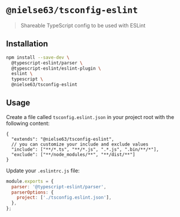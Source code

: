 # `@nielse63/tsconfig-eslint`

> Shareable TypeScript config to be used with ESLint

## Installation

```bash
npm install --save-dev \
  @typescript-eslint/parser \
  @typescript-eslint/eslint-plugin \
  eslint \
  typescript \
  @nielse63/tsconfig-eslint
```

## Usage

Create a file called `tsconfig.eslint.json` in your project root with the following content:

```jsonc
{
  "extends": "@nielse63/tsconfig-eslint",
  // you can customize your include and exclude values
  "include": ["**/*.ts", "**/*.js", ".*.js", ".bin/**/*"],
  "exclude": ["**/node_modules/**", "**/dist/**"]
}
```

Update your `.eslintrc.js` file:

```js
module.exports = {
  parser: '@typescript-eslint/parser',
  parserOptions: {
    project: ['./tsconfig.eslint.json'],
  },
};
```
